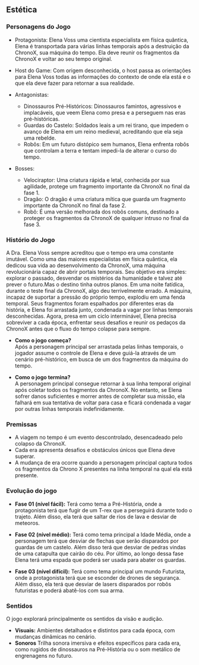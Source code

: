 ## Estética

### Personagens do Jogo 

- Protagonista: Elena Voss uma cientista especialista em física quântica, Elena é transportada para várias linhas temporais após a destruição da ChronoX, sua máquina do tempo. Ela deve reunir os fragmentos da ChronoX e voltar ao seu tempo original.
- Host do Game: Com origem desconhecida, o host passa as orientações para Elena Voss todas as informações do contexto de onde ela está e o que ela deve fazer para retornar a sua realidade.

- Antagonistas:
    - Dinossauros Pré-Históricos: Dinossauros famintos, agressivos e implacáveis, que veem Elena como presa e a perseguem nas eras pré-históricas.
    - Guardas do Castelo: Soldados leais a um rei tirano, que impedem o avanço de Elena em um reino medieval, acreditando que ela seja uma rebelde.
    - Robôs: Em um futuro distópico sem humanos, Elena enfrenta robôs que controlam a terra e tentam impedi-la de alterar o curso do tempo.

- Bosses:
    - Velociraptor: Uma criatura rápida e letal, conhecida por sua agilidade, protege um fragmento importante da ChronoX no final da fase 1.
    - Dragão: O dragão é uma criatura mítica que guarda um fragmento importante da ChronoX no final da fase 2.
    - Robô: É uma versão melhorada dos robôs comuns, destinado a proteger os fragmentos da ChronoX de qualquer intruso no final da fase 3.


### Histório do Jogo
A Dra. Elena Voss sempre acreditou que o tempo era uma constante imutável. Como uma das maiores especialistas em física quântica, ela dedicou sua vida ao desenvolvimento da ChronoX, uma máquina revolucionária capaz de abrir portais temporais. Seu objetivo era simples: explorar o passado, desvendar os mistérios da humanidade e talvez até prever o futuro.Mas o destino tinha outros planos.
Em uma noite fatídica, durante o teste final da ChronoX, algo deu terrivelmente errado. A máquina, incapaz de suportar a pressão do próprio tempo, explodiu em uma fenda temporal. Seus fragmentos foram espalhados por diferentes eras da história, e Elena foi arrastada junto, condenada a vagar por linhas temporais desconhecidas.
Agora, presa em um ciclo interminável, Elena precisa sobreviver a cada época, enfrentar seus desafios e reunir os pedaços da ChronoX antes que o fluxo do tempo colapse para sempre.

 
 - **Como o jogo começa?**  
Após a personagem principal ser arrastada pelas linhas temporais, o jogador assume o controle de Elena e deve guiá-la através de um cenário pré-histórico, em busca de um dos fragmentos da máquina do tempo.

- **Como o jogo termina?**  
A personagem principal consegue retornar à sua linha temporal original após coletar todos os fragmentos da ChronoX. No entanto, se Elena sofrer danos suficientes e morrer antes de completar sua missão, ela falhará em sua tentativa de voltar para casa e ficará condenada a vagar por outras linhas temporais indefinidamente.


### Premissas
- A viagem no tempo é um evento descontrolado, desencadeado pelo colapso da ChronoX.
- Cada era apresenta desafios e obstáculos únicos que Elena deve superar.
- A mudança de era ocorre quando a personagem principal captura todos os fragmentos da Chrono X presentes na linha temporal na qual ela está presente.

 ### Evolução do jogo
    
- **Fase 01 (nível fácil):** Terá como tema a Pré-História, onde a protagonista terá que fugir de um T-rex que a perseguirá durante todo o trajeto. Além disso, ela terá que saltar de rios de lava e desviar de meteoros.

- **Fase 02 (nível médio):** Terá como tema principal a Idade Média, onde a personagem terá que desviar de flechas que serão disparados por guardas de um castelo. Além disso terá que desviar de pedras vindas de uma catapulta que cairão do céu. Por último, ao longo dessa fase Elena terá uma espada que poderá ser usada para abater os guardas.

- **Fase 03 (nível difícil):** Terá como tema principal um mundo Futurista, onde a protagonista terá que se esconder de drones de segurança. Além disso, ela terá que desviar de lasers disparados por robôs futuristas e poderá abatê-los com sua arma. 

### Sentidos
O jogo explorará principalmente os sentidos da visão e audição.  
- **Visuais:** Ambientes detalhados e distintos para cada época, com mudanças dinâmicas no cenário.  
- **Sonoros** Trilha sonora imersiva e efeitos específicos para cada era, como rugidos de dinossauros na Pré-História ou o som metálico de engrenagens no futuro.

